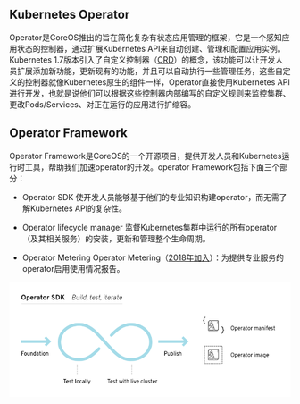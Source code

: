 ## Kubernetes Operator ##

Operator是CoreOS推出的旨在简化复杂有状态应用管理的框架，它是一个感知应用状态的控制器，通过扩展Kubernetes API来自动创建、管理和配置应用实例。Kubernetes 1.7版本引入了自定义控制器（[CRD](https://github.com/SecurityNeo/ReadingNotes/blob/master/PaaS/Kubernetes/Kubernetes%20CRDs.md)）的概念，该功能可以让开发人员扩展添加新功能，更新现有的功能，并且可以自动执行一些管理任务，这些自定义的控制器就像Kubernetes原生的组件一样，Operator直接使用Kubernetes API进行开发，也就是说他们可以根据这些控制器内部编写的自定义规则来监控集群、更改Pods/Services、对正在运行的应用进行扩缩容。

## Operator Framework ##

Operator Framework是CoreOS的一个开源项目，提供开发人员和Kubernetes运行时工具，帮助我们加速operator的开发。operator Framework包括下面三个部分：

- Operator SDK
使开发人员能够基于他们的专业知识构建operator，而无需了解Kubernetes API的复杂性。

- Operator lifecycle manager
监督Kubernetes集群中运行的所有operator（及其相关服务）的安装，更新和管理整个生命周期。

- Operator Metering
Operator Metering（[2018年加入](http://coreos.com/blog/introducing-operator-framework-metering)）：为提供专业服务的operator启用使用情况报告。

![](img/Operator_SDK.png)


